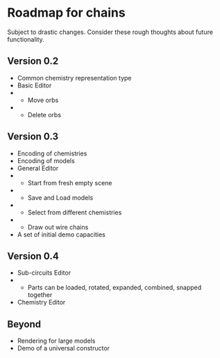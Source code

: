 # Roadmap for chains
Subject to drastic changes. Consider these rough thoughts about future functionality.

## Version 0.2
- Common chemistry representation type
- Basic Editor
- - Move orbs
- - Delete orbs

## Version 0.3
- Encoding of chemistries
- Encoding of models
- General Editor
- - Start from fresh empty scene
- - Save and Load models
- - Select from different chemistries
- - Draw out wire chains
- A set of initial demo capacities

## Version 0.4
- Sub-circuits Editor
- - Parts can be loaded, rotated, expanded, combined, snapped together
- Chemistry Editor

## Beyond
- Rendering for large models
- Demo of a universal constructor
